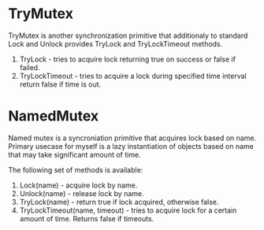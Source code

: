 # TryMutex

TryMutex is another synchronization primitive that additionaly to standard Lock and Unlock 
provides TryLock and TryLockTimeout methods.

  1. TryLock - tries to acquire lock returning true on success or false if failed.
  2. TryLockTimeout - tries to acquire a lock during specified time interval return false if time is out.

# NamedMutex

Named mutex is a syncroniation primitive that acquires lock based on name.
Primary usecase for myself is a lazy instantiation of objects based on name
that may take significant amount of time.


The following set of methods is available:
  
  1. Lock(name) - acquire lock by name.
  2. Unlock(name) - release lock by name.
  3. TryLock(name) - return true if lock acquired, otherwise false.
  4. TryLockTimeout(name, timeout) - tries to acquire lock for a certain amount of time. Returns false if timeouts.
  
